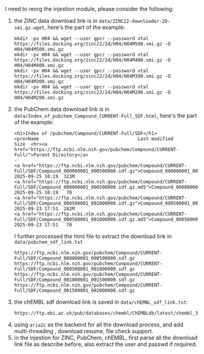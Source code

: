 I need to reorg the injestion module, please consider the following: 
1. the ZINC data download link is in `data/ZINC22-downloader-2D-smi.gz.wget`, here's the part of the example:
    ```
    mkdir -pv H04 && wget --user gpcr --password xtal https://files.docking.org/zinc22/2d/H04/H04M500.smi.gz -O H04/H04M500.smi.gz
    mkdir -pv H04 && wget --user gpcr --password xtal https://files.docking.org/zinc22/2d/H04/H04M400.smi.gz -O H04/H04M400.smi.gz
    mkdir -pv H04 && wget --user gpcr --password xtal https://files.docking.org/zinc22/2d/H04/H04M300.smi.gz -O H04/H04M300.smi.gz
    mkdir -pv H04 && wget --user gpcr --password xtal https://files.docking.org/zinc22/2d/H04/H04M200.smi.gz -O H04/H04M200.smi.gz
    ``` 
2. the PubChem data download link is in  `data/Index_of_pubchem_Compound_CURRENT-Full_SDF.html`, here's the part of the example:
    ```
    <h1>Index of /pubchem/Compound/CURRENT-Full/SDF</h1>
    <pre>Name                                    Last modified      Size  <hr><a href="https://ftp.ncbi.nlm.nih.gov/pubchem/Compound/CURRENT-Full/">Parent Directory</a>                                             -   
    <a href="https://ftp.ncbi.nlm.nih.gov/pubchem/Compound/CURRENT-Full/SDF/Compound_000000001_000500000.sdf.gz">Compound_000000001_000500000.sdf.gz</a>     2025-09-25 10:19  323M  
    <a href="https://ftp.ncbi.nlm.nih.gov/pubchem/Compound/CURRENT-Full/SDF/Compound_000000001_000500000.sdf.gz.md5">Compound_000000001_000500000.sdf.gz.md5</a> 2025-09-25 10:19   70   
    <a href="https://ftp.ncbi.nlm.nih.gov/pubchem/Compound/CURRENT-Full/SDF/Compound_000500001_001000000.sdf.gz">Compound_000500001_001000000.sdf.gz</a>     2025-09-23 17:51  282M  
    <a href="https://ftp.ncbi.nlm.nih.gov/pubchem/Compound/CURRENT-Full/SDF/Compound_000500001_001000000.sdf.gz.md5">Compound_000500001_001000000.sdf.gz.md5</a> 2025-09-23 17:51   70   
    ```
    I further processed the html file to extract the download link in `data/pubchem_sdf_link.txt`
    ```
    https://ftp.ncbi.nlm.nih.gov/pubchem/Compound/CURRENT-Full/SDF/Compound_000000001_000500000.sdf.gz
    https://ftp.ncbi.nlm.nih.gov/pubchem/Compound/CURRENT-Full/SDF/Compound_000500001_001000000.sdf.gz
    https://ftp.ncbi.nlm.nih.gov/pubchem/Compound/CURRENT-Full/SDF/Compound_001000001_001500000.sdf.gz
    https://ftp.ncbi.nlm.nih.gov/pubchem/Compound/CURRENT-Full/SDF/Compound_001500001_002000000.sdf.gz
    ```
3.  the chEMBL sdf download link is saved in `data/chEMBL_sdf_link.txt`:
    ```
    https://ftp.ebi.ac.uk/pub/databases/chembl/ChEMBLdb/latest/chembl_36.sdf.gz
    ```
4. using `aria2c` as the backend for all the download process, and add multi-threading , download resume, file check support.
5. in the injestion for ZINC, PubChem, chEMBL, first parse all the download link file as describe before, also extract the user and passwd if required. 